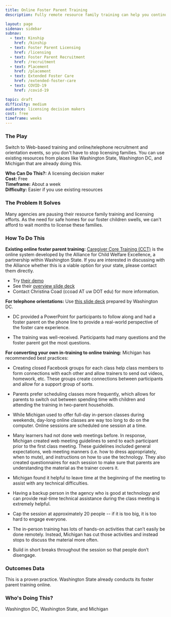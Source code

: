 ```yaml
---
title: Online Foster Parent Training
description: Fully remote resource family training can help you continue to license new homes and family members remotely during COVID-19.

layout: page
sidenav: sidebar
subnav:
  - text: Kinship
    href: /kinship
  - text: Foster Parent Licensing
    href: /licensing
  - text: Foster Parent Recruitment
    href: /recruitment
  - text: Placement
    href: /placement
  - text: Extended Foster Care
    href: /extended-foster-care
  - text: COVID-19
    href: /covid-19

topic: draft
difficulty: medium
audience: licensing decision makers
cost: free
timeframe: weeks
---
```



### The Play

Switch to Web-based training and online/telephone recruitment and orientation events, so you don't have to stop licensing families. You can use existing resources from places like Washington State, Washington DC, and Michigan that are already doing this.

**Who Can Do This?:**
A licensing decision maker<br />
**Cost:**
Free<br />
**Timeframe:**
About a week<br />
**Difficulty:**
Easier if you use existing resources<br />

### The Problem It Solves

Many agencies are pausing their resource family training and licensing efforts. As the need for safe homes for our foster children swells, we can't afford to wait months to license these families.

### How To Do This

**Existing online foster parent training:** [Caregiver Core Training (CCT)](https://allianceforchildwelfare.org/project/learn-more-about-caregiver-core-training-online) is the online system developed by the Alliance for Child Welfare Excellence, a partnership within Washington State.  If you are interested in discussing with the Alliance whether this is a viable option for your state, please contact them directly.

* Try [their demo](https://rise.articulate.com/share/i440AYYoiwdbuLFGST9LfKJrqfy4t05t#/)
* See their [overview slide deck](/assets/CCT_Online_Intro.pdf)
* Contact Christina Coad (ccoad AT uw DOT edu) for more information. 

**For telephone orientations:** Use [this slide deck](/assets/CFSA_Recruitment_Orientation_March_2020_Pride.pptx) prepared by Washington DC.

* DC provided a PowerPoint for participants to follow along and had a foster parent on the phone line to provide a real-world perspective of the foster care experience. 

* The training was well-received. Participants had many questions and the foster parent got the most questions.

**For converting your own in-training to online training:** Michigan has recommended best practices:

* Creating closed Facebook groups for each class help class members to form connections with each other and allow trainers to send out videos, homework, etc. These groups create connections between participants and allow for a support group of sorts. 

* Parents prefer scheduling classes more frequently, which allows for parents to switch out between spending time with children and attending the training in two-parent households. 

* While Michigan used to offer full-day in-person classes during weekends, day-long online classes are way too long to do on the computer. Online sessions are scheduled one session at a time. 

* Many learners had not done web meetings before. In response, Michigan created web meeting guidelines to send to each participant prior to the first class meeting. These guidelines included general expectations, web meeting manners (i.e. how to dress appropriately, when to mute), and instructions on how to use the technology. They also created questionnaires for each session to make sure that parents are understanding the material as the trainer covers it. 

* Michigan found it helpful to leave time at the beginning of the meeting to assist with any technical difficulties. 

* Having a backup person in the agency who is good at technology and can provide real-time technical assistance during the class meeting is extremely helpful. 

* Cap the session at approximately 20 people -- if it is too big, it is too hard to engage everyone. 

* The in-person training has lots of hands-on activities that can’t easily be done remotely. Instead, Michigan has cut those activities and instead stops to discuss the material more often. 

* Build in short breaks throughout the session so that people don’t disengage. 


### Outcomes Data

This is a proven practice. Washington State already conducts its foster parent training online.

### Who's Doing This?

Washington DC, Washington State, and Michigan
